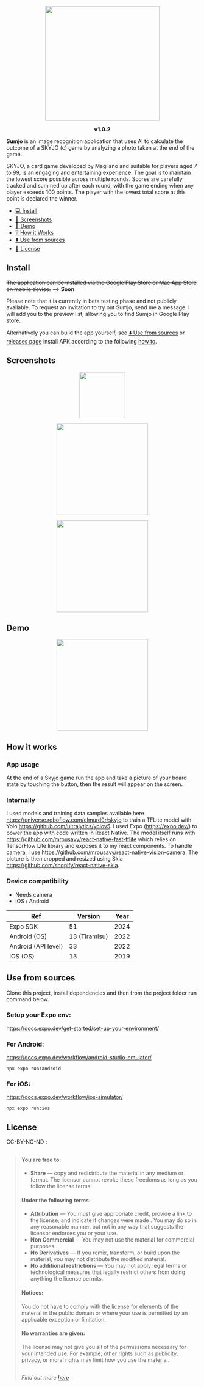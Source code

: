<p align="center">
  <img src="assets/images/icon.png" width="300px" />
  <p align="center" style="font-weight: 800;">
    v1.0.2
  </p>
</p>

**Sumjo** is an image recognition application that uses AI to calculate the outcome of a SKYJO (c) game by analyzing a photo taken at the end of the game.

SKYJO, a card game developed by Magilano and suitable for players aged 7 to 99, is an engaging and entertaining experience. The goal is to maintain the lowest score possible across multiple rounds. Scores are carefully tracked and summed up after each round, with the game ending when any player exceeds 100 points. The player with the lowest total score at this point is declared the winner.

- [💻 Install](#install)
- [📸 Screenshots](#screenshots)
- [🎥 Demo](#demo)
- [❔️ How it Works](#how-it-works)
- [⬇️ Use from sources](#use-from-sources)
- [📜 License](#license)

## Install

~~The application can be installed via the Google Play Store or Mac App Store on mobile device.~~ --> **Soon**

Please note that it is currently in beta testing phase and not publicly available. To request an invitation to try out Sumjo, send me a message. I will add you to the preview list, allowing you to find Sumjo in Google Play store.

Alternatively you can build the app yourself, see [⬇️ Use from sources](#use-from-sources) or [releases page](https://github.com/tib0/sumjo/releases) install APK according to the following [how to](https://www.wikihow.com/Install-APK-Files-on-Android).

## Screenshots

<p align="center">
  <img src="assets/images/screenshots/SUMJO_icon.webp" width="120px" />
</p>

<p align="center">
  <img src="assets/images/screenshots/SUMJO_inapp_1.webp" width="240px" />
</p>

<p align="center">
  <img src="assets/images/screenshots/SUMJO_inapp_2.webp" width="240px" />
</p>

## Demo

<div align="center">
  <a href="https://www.youtube.com/watch?v=WRWxTETLeCU">
    <img src="assets/images/screenshots/SUMJO_splash.webp" width="240px">
  </a>
</div>

## How it works

### App usage

At the end of a Skyjo game run the app and take a picture of your board state by touching the button, then the result will appear on the screen.

### Internally

I used models and training data samples available here https://universe.roboflow.com/elmurd0r/skyjo to train a TFLite model with Yolo https://github.com/ultralytics/yolov5. I used Expo (https://expo.dev/) to power the app with code written in React Native. The model itself runs with https://github.com/mrousavy/react-native-fast-tflite which relies on TensorFlow Lite library and exposes it to my react components. To handle camera, I use https://github.com/mrousavy/react-native-vision-camera. The picture is then cropped and resized using Skia https://github.com/shopify/react-native-skia.

### Device compatibility

- Needs camera
- iOS / Android

| Ref                 | Version       | Year |
| ------------------- | ------------- | ---- |
| Expo SDK            | 51            | 2024 |
| Android (OS)        | 13 (Tiramisu) | 2022 |
| Android (API level) | 33            | 2022 |
| iOS (OS)            | 13            | 2019 |

## Use from sources

Clone this project, install dependencies and then from the project folder run command below.

### Setup your Expo env:

https://docs.expo.dev/get-started/set-up-your-environment/

### For Android:

https://docs.expo.dev/workflow/android-studio-emulator/

```
npx expo run:android
```

### For iOS:

https://docs.expo.dev/workflow/ios-simulator/

```
npx expo run:ios
```

## License

CC-BY-NC-ND :

> ##
>
> #### You are free to:
>
> - **Share** — copy and redistribute the material in any medium or format. The licensor cannot
>   revoke these freedoms as long as you follow the license terms.
>
> #### Under the following terms:
>
> - **Attribution** — You must give appropriate credit, provide a link to the license, and
>   indicate if changes were made . You may do so in any reasonable manner, but not in any way
>   that suggests the licensor endorses you or your use.
> - **Non Commercial** — You may not use the material for commercial purposes .
> - **No Derivatives** — If you remix, transform, or build upon the material, you may not
>   distribute the modified material.
> - **No additional restrictions** — You may not apply legal terms or technological measures
>   that legally restrict others from doing anything the license permits.
>
> #### Notices:
>
> You do not have to comply with the license for elements of the material in the public domain
> or where your use is permitted by an applicable exception or limitation.
>
> #### No warranties are given:
>
> The license may not give you all of the permissions necessary for your intended use. For
> example, other rights such as publicity, privacy, or moral rights may limit how you use the
> material.
>
> ##
>
> _Find out more [here](./LICENCE.md)_
